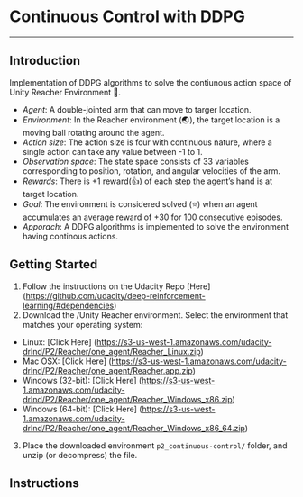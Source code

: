 # Continuous Control with DDPG
---
## Introduction
Implementation of DDPG algorithms to solve the contiunous action space of Unity Reacher Environment :rocket:.


 - *Agent*: A double-jointed arm that can move to targer location. 
 - *Environment*: In the Reacher environment (:earth_asia:), the target location is a moving ball rotating around the agent. 
 - *Action size*: The action size is four with continuous nature, where a single action can take any value between -1 to 1. 
 - *Observation space*: The state space consists of 33 variables corresponding to position, rotation, and angular velocities of the arm. 
 - *Rewards*: There is +1 reward(:+1:) of each step the agent’s hand is at target location. 
 - *Goal*: The environment is considered solved (:star:) when an agent accumulates an average reward of +30 for 100 consecutive episodes. 
 - *Apporach*: A DDPG algorithms is implemented to solve the environment having continous actions.
 
 ## Getting Started
1. Follow the instructions on the Udacity Repo [Here] (https://github.com/udacity/deep-reinforcement-learning/#dependencies)
2. Download the /Unity Reacher environment. Select the environment that matches your operating system:
 - Linux: [Click Here] (https://s3-us-west-1.amazonaws.com/udacity-drlnd/P2/Reacher/one_agent/Reacher_Linux.zip)
 - Mac OSX: [Click Here] (https://s3-us-west-1.amazonaws.com/udacity-drlnd/P2/Reacher/one_agent/Reacher.app.zip)
 - Windows (32-bit): [Click Here] (https://s3-us-west-1.amazonaws.com/udacity-drlnd/P2/Reacher/one_agent/Reacher_Windows_x86.zip)
 - Windows (64-bit): [Click Here] (https://s3-us-west-1.amazonaws.com/udacity-drlnd/P2/Reacher/one_agent/Reacher_Windows_x86_64.zip)
3. Place the downloaded environment `p2_continuous-control/` folder, and unzip (or decompress) the file.
 
## Instructions

 

